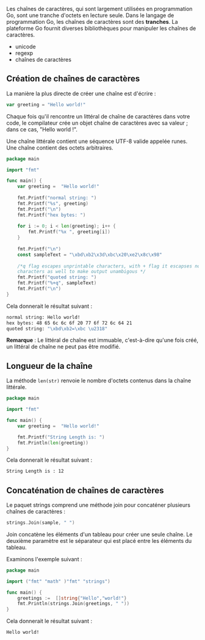 Les chaînes de caractères, qui sont largement utilisées en programmation Go, sont une tranche d'octets en lecture seule. Dans le langage de programmation Go, les chaînes de caractères sont des **tranches**. La plateforme Go fournit diverses bibliothèques pour manipuler les chaînes de caractères.

- unicode
- regexp
- chaînes de caractères

## Création de chaînes de caractères

La manière la plus directe de créer une chaîne est d'écrire :

```go
var greeting = "Hello world!"
```

Chaque fois qu'il rencontre un littéral de chaîne de caractères dans votre code, le compilateur crée un objet chaîne de caractères avec sa valeur ; dans ce cas, "Hello world !".

Une chaîne littérale contient une séquence UTF-8 valide appelée runes. Une chaîne contient des octets arbitraires.

```go
package main

import "fmt"

func main() {
    var greeting =  "Hello world!"
    
    fmt.Printf("normal string: ")
    fmt.Printf("%s", greeting)
    fmt.Printf("\n")
    fmt.Printf("hex bytes: ")
    
    for i := 0; i < len(greeting); i++ {
        fmt.Printf("%x ", greeting[i])
    }
    
    fmt.Printf("\n")
    const sampleText = "\xbd\xb2\x3d\xbc\x20\xe2\x8c\x98" 
    
    /*q flag escapes unprintable characters, with + flag it escapses non-ascii 
    characters as well to make output unambigous */
    fmt.Printf("quoted string: ")
    fmt.Printf("%+q", sampleText)
    fmt.Printf("\n")  
}
```

Cela donnerait le résultat suivant :

```bash
normal string: Hello world!
hex bytes: 48 65 6c 6c 6f 20 77 6f 72 6c 64 21 
quoted string: "\xbd\xb2=\xbc \u2318"
```

__Remarque__ : Le littéral de chaîne est immuable, c'est-à-dire qu'une fois créé, un littéral de chaîne ne peut pas être modifié.

## Longueur de la chaîne

La méthode ```len(str)``` renvoie le nombre d'octets contenus dans la chaîne littérale.

```go
package main

import "fmt"

func main() {
    var greeting =  "Hello world!"

    fmt.Printf("String Length is: ")
    fmt.Println(len(greeting))  
}
```

Cela donnerait le résultat suivant :

```bash
String Length is : 12
```

## Concaténation de chaînes de caractères

Le paquet strings comprend une méthode join pour concaténer plusieurs chaînes de caractères :

```go
strings.Join(sample, " ")
```

Join concatène les éléments d'un tableau pour créer une seule chaîne. Le deuxième paramètre est le séparateur qui est placé entre les éléments du tableau.

Examinons l'exemple suivant :

```go
package main

import ("fmt" "math" )"fmt" "strings")

func main() {
    greetings :=  []string{"Hello","world!"}   
    fmt.Println(strings.Join(greetings, " "))
}
```

Cela donnerait le résultat suivant :

```bash
Hello world!
```